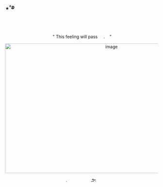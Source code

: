 ## ⋆˚࿔
‎ ‎ <p align="center">
‎ " This feeling will pass ‎ ‎ ‎ ‎ .‎ ‎ ‎ ‎ "
<p align="center">
<img width="686" height="426" alt="image" src="https://media.discordapp.net/attachments/1406201432738365532/1428090620013973608/Untitled82_20251015214206.png?ex=68f13c88&is=68efeb08&hm=5737a51c97b2861cfbf033bed703da07b9d0f19a4c496eb5151417df53971e37&=&format=webp&quality=lossless&width=879&height=639" />
 <p align="center">
 ‎ ‎ ‎ ‎ ‎ ‎ .‎ ‎‎ ‎ ‎  ‎ ‎ ‎ ‎ ‎ ‎ ‎ ‎ ‎ ‎   ‎ ‎ ‎ ‎ ‎ ‎ ౨ৎ‎ ‎ ‎ ‎ ‎ ‎ ‎ ‎ 
 <p align="center">
 ‎ 



































